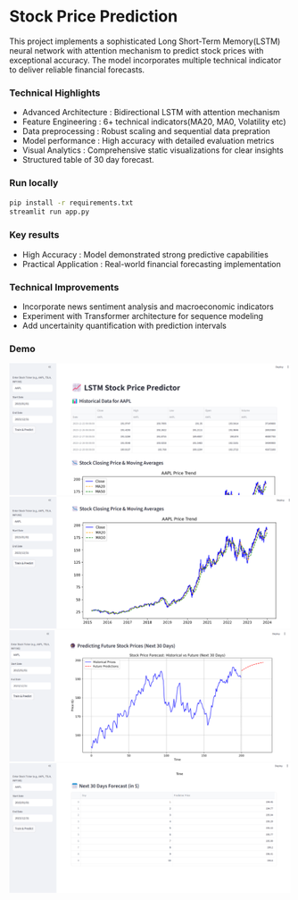 #  Stock Price Prediction 

This project implements a sophisticated Long Short-Term Memory(LSTM) neural network with attention mechanism to predict stock prices with exceptional accuracy. The model incorporates multiple technical indicator to deliver reliable financial forecasts. 

###  Technical Highlights
- Advanced Architecture : Bidirectional LSTM with attention mechanism
- Feature Engineering : 6+ technical indicators(MA20, MA0, Volatility etc)
- Data preprocessing : Robust scaling and sequential data prepration
- Model performance : High accuracy with detailed evaluation metrics
- Visual Analytics : Comprehensive static visualizations for clear insights
- Structured table of 30 day forecast.


###  Run locally
```bash
pip install -r requirements.txt
streamlit run app.py
```

### Key results
- High Accuracy : Model demonstrated strong predictive capabilities
- Practical Application : Real-world financial forecasting implementation

### Technical Improvements
- Incorporate news sentiment analysis and macroeconomic indicators
- Experiment with Transformer architecture for sequence modeling
- Add uncertainity quantification with prediction intervals

### Demo

![App Screenshot](demo/demo1.png)
![App Screenshot](demo/demo2.png)
![App Screenshot](demo/demo3.png)
![App Screenshot](demo/demo4.png)

